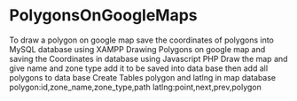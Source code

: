 # PolygonsOnGoogleMaps
To draw a polygon on google map save the coordinates of polygons into MySQL database using XAMPP
Drawing Polygons on google map and saving the Coordinates in database using Javascript PHP 
Draw the map and give name and zone type add it to be saved into data base then add all polygons to data base 
Create Tables polygon and latlng in map database 
polygon:id,zone_name,zone_type,path
latlng:point,next,prev,polygon
